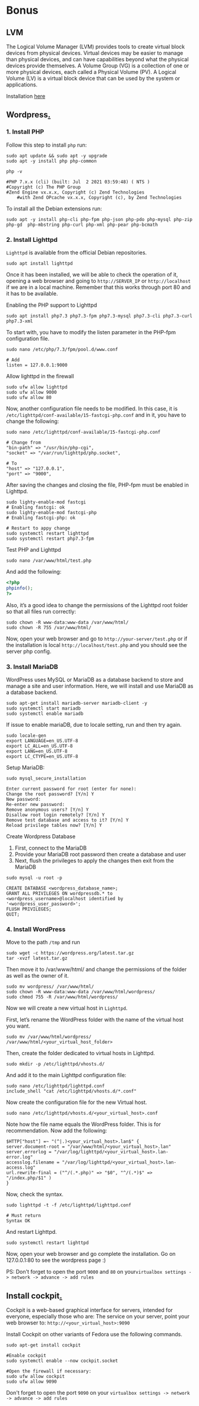 # Bonus

## LVM

The Logical Volume Manager (LVM) provides tools to create virtual block devices from physical devices. Virtual devices may be easier to manage than physical devices, and can have capabilities beyond what the physical devices provide themselves. A Volume Group (VG) is a collection of one or more physical devices, each called a Physical Volume (PV). A Logical Volume (LV) is a virtual block device that can be used by the system or applications.

Installation [here](https://github.com/MarJC5/Born2beroot/blob/main/doc/INSTALLATION.md#server-structure)

## Wordpress[.](https://www.osradar.com/install-wordpress-with-lighttpd-debian-10/)

### 1. Install PHP

Follow this step to install ``php`` run:

```shell
sudo apt update && sudo apt -y upgrade
sudo apt -y install php php-common

php -v

#PHP 7.x.x (cli) (built: Jul  2 2021 03:59:48) ( NTS )
#Copyright (c) The PHP Group
#Zend Engine vx.x.x, Copyright (c) Zend Technologies
    #with Zend OPcache vx.x.x, Copyright (c), by Zend Technologies
```

To install all the Debian extensions run:

```shell
sudo apt -y install php-cli php-fpm php-json php-pdo php-mysql php-zip php-gd  php-mbstring php-curl php-xml php-pear php-bcmath
```

### 2. Install Lighttpd

``Lighttpd`` is available from the official Debian repositories.

```shell
sudo apt install lighttpd
```

Once it has been installed, we will be able to check the operation of it, opening a web browser and going to ``http://SERVER_IP`` or ``http://localhost`` if we are in a local machine. Remember that this works through port 80 and it has to be available.

Enabling the PHP support to Lighttpd

```shell
sudo apt install php7.3 php7.3-fpm php7.3-mysql php7.3-cli php7.3-curl php7.3-xml
```

To start with, you have to modify the listen parameter in the PHP-fpm configuration file.

```shell
sudo nano /etc/php/7.3/fpm/pool.d/www.conf

# Add
listen = 127.0.0.1:9000
```

Allow lighttpd in the firewall

```shell
sudo ufw allow lighttpd
sudo ufw allow 9000
sudo ufw allow 80
```

Now, another configuration file needs to be modified. In this case, it is ``/etc/lighttpd/conf-available/15-fastcgi-php.conf`` and in it, you have to change the following:

```shell
sudo nano /etc/lighttpd/conf-available/15-fastcgi-php.conf

# Change from
"bin-path" => "/usr/bin/php-cgi",
"socket" => "/var/run/lighttpd/php.socket",

# To
"host" => "127.0.0.1",
"port" => "9000",
```

After saving the changes and closing the file, PHP-fpm must be enabled in Lighttpd.

```shell
sudo lighty-enable-mod fastcgi
# Enabling fastcgi: ok
sudo lighty-enable-mod fastcgi-php
# Enabling fastcgi-php: ok

# Restart to appy change
sudo systemctl restart lighttpd
sudo systemctl restart php7.3-fpm
```

Test PHP and Lighttpd

```shell
sudo nano /var/www/html/test.php
```

And add the following:

```php
<?php
phpinfo();
?>
```

Also, it’s a good idea to change the permissions of the Lighttpd root folder so that all files run correctly:

```shell
sudo chown -R www-data:www-data /var/www/html/
sudo chown -R 755 /var/www/html/
```

Now, open your web browser and go to ``http://your-server/test.php`` or if the installation is local ``http://localhost/test.php`` and you should see the server php config.

### 3. Install MariaDB

WordPress uses MySQL or MariaDB as a database backend to store and manage a site and user information. Here, we will install and use MariaDB as a database backend.

```shell
sudo apt-get install mariadb-server mariadb-client -y
sudo systemctl start mariadb
sudo systemctl enable mariadb
```

If issue to enable mariaDB, due to locale setting, run and then try again.

```shell
sudo locale-gen
export LANGUAGE=en_US.UTF-8
export LC_ALL=en_US.UTF-8
export LANG=en_US.UTF-8
export LC_CTYPE=en_US.UTF-8
```

Setup MariaDB:

```shell
sudo mysql_secure_installation

Enter current password for root (enter for none):
Change the root password? [Y/n] Y
New password:
Re-enter new password:
Remove anonymous users? [Y/n] Y
Disallow root login remotely? [Y/n] Y
Remove test database and access to it? [Y/n] Y
Reload privilege tables now? [Y/n] Y
```

Create Wordpress Database

1. First, connect to the MariaDB
2. Provide your MariaDB root password then create a database and user
3. Next, flush the privileges to apply the changes then exit from the MariaDB

```shell
sudo mysql -u root -p

CREATE DATABASE <wordpress_database_name>;
GRANT ALL PRIVILEGES ON wordpressdb.* to <wordpress_username>@localhost identified by '<wordpress_user_password>';
FLUSH PRIVILEGES;
QUIT;
```

### 4. Install WordPress

Move to the path ``/tmp`` and run

```shell
sudo wget -c https://wordpress.org/latest.tar.gz
tar -xvzf latest.tar.gz
```

Then move it to /var/www/html/ and change the permissions of the folder as well as the owner of it.

```shell
sudo mv wordpress/ /var/www/html/
sudo chown -R www-data:www-data /var/www/html/wordpress/
sudo chmod 755 -R /var/www/html/wordpress/
```

Now we will create a new virtual host in ``Lighttpd``.

First, let’s rename the WordPress folder with the name of the virtual host you want.

```shell
sudo mv /var/www/html/wordpress/ /var/www/html/<your_virtual_host_folder>
```

Then, create the folder dedicated to virtual hosts in Lighttpd.

```shell
sudo mkdir -p /etc/lighttpd/vhosts.d/
```

And add it to the main Lighttpd configuration file:

```shell
sudo nano /etc/lighttpd/lighttpd.conf
include_shell "cat /etc/lighttpd/vhosts.d/*.conf"
```

Now create the configuration file for the new Virtual host.

```shell
sudo nano /etc/lighttpd/vhosts.d/<your_virtual_host>.conf
```

Note how the file name equals the WordPress folder. This is for recommendation. Now add the following:

```shell
$HTTP["host"] =~ "(^|.)<your_virtual_host>.lan$" {
server.document-root = "/var/www/html/<your_virtual_host>.lan"
server.errorlog = "/var/log/lighttpd/<your_virtual_host>.lan-error.log"
accesslog.filename = "/var/log/lighttpd/<your_virtual_host>.lan-access.log"
url.rewrite-final = ("^/(.*.php)" => "$0", "^/(.*)$" => "/index.php/$1" )
}
```

Now, check the syntax.

```shell
sudo lighttpd -t -f /etc/lighttpd/lighttpd.conf

# Must return
Syntax OK
```

And restart Lighttpd.

```shell
sudo systemctl restart lighttpd
```

Now, open your web browser and go complete the installation.
Go on 127.0.0.1:80 to see the wordpress page :)

PS: Don't forget to open the port ``9000`` and ``80`` on your``virtualbox settings -> network -> advance -> add rules``

## Install cockpit[.](https://www.youtube.com/watch?v=xw_fZKFqLpY)

Cockpit is a web-based graphical interface for servers, intended for everyone, especially those who are:
The service on your server, point your web browser to: ``http://<your_virtual_host>:9090``

Install Cockpit on other variants of Fedora use the following commands.

```shell
sudo apt-get install cockpit

#Enable cockpit
sudo systemctl enable --now cockpit.socket

#Open the firewall if necessary:
sudo ufw allow cockpit
sudo ufw allow 9090
```

Don't forget to open the port ``9090`` on your ``virtualbox settings -> network -> advance -> add rules``
